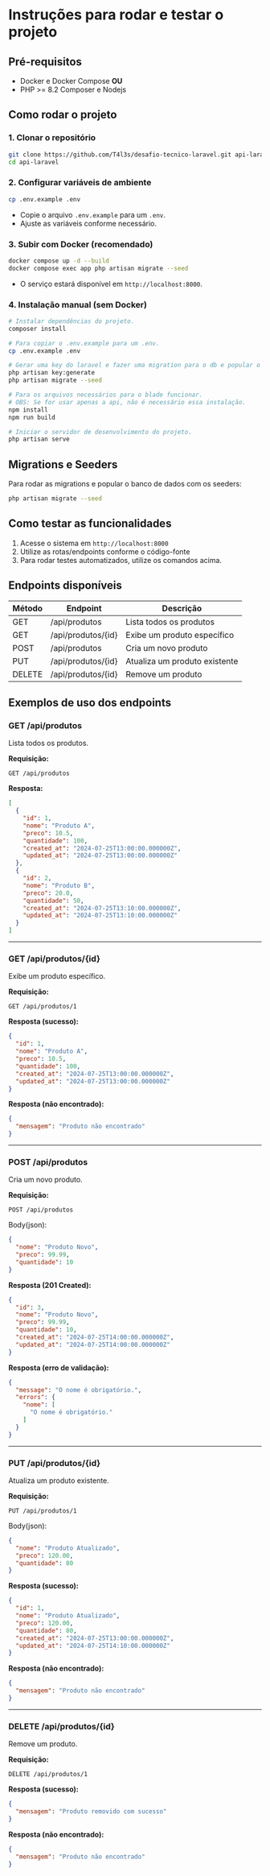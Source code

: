 # Instruções para rodar e testar o projeto

## Pré-requisitos

- Docker e Docker Compose **OU**
- PHP >= 8.2 Composer e Nodejs

## Como rodar o projeto

### 1. Clonar o repositório
```bash
git clone https://github.com/T4l3s/desafio-tecnico-laravel.git api-laravel
cd api-laravel
```

### 2. Configurar variáveis de ambiente

```bash
cp .env.example .env
```

- Copie o arquivo `.env.example` para um `.env`.
- Ajuste as variáveis conforme necessário.

### 3. Subir com Docker (recomendado)
```bash
docker compose up -d --build
docker compose exec app php artisan migrate --seed
```
- O serviço estará disponível em `http://localhost:8000`.

### 4. Instalação manual (sem Docker)
```bash
# Instalar dependências do projeto.
composer install

# Para copiar o .env.example para um .env.
cp .env.example .env

# Gerar uma key do laravel e fazer uma migration para o db e popular o mesmo.
php artisan key:generate
php artisan migrate --seed

# Para os arquivos necessários para o blade funcionar.
# OBS: Se for usar apenas a api, não é necessário essa instalação.
npm install
npm run build

# Iniciar o servidor de desenvolvimento do projeto.
php artisan serve
```

## Migrations e Seeders

Para rodar as migrations e popular o banco de dados com os seeders:
```bash
php artisan migrate --seed
```

## Como testar as funcionalidades

1. Acesse o sistema em `http://localhost:8000`
2. Utilize as rotas/endpoints conforme o código-fonte
3. Para rodar testes automatizados, utilize os comandos acima.


## Endpoints disponíveis

| Método  | Endpoint                | Descrição                              |
|---------|-------------------------|----------------------------------------|
| GET     | /api/produtos           | Lista todos os produtos                |
| GET     | /api/produtos/{id}      | Exibe um produto específico            |
| POST    | /api/produtos           | Cria um novo produto                   |
| PUT     | /api/produtos/{id}      | Atualiza um produto existente          |
| DELETE  | /api/produtos/{id}      | Remove um produto                      |


## Exemplos de uso dos endpoints

### GET /api/produtos
Lista todos os produtos.

**Requisição:**
```http
GET /api/produtos
```

**Resposta:**
```json
[
  {
    "id": 1,
    "nome": "Produto A",
    "preco": 10.5,
    "quantidade": 100,
    "created_at": "2024-07-25T13:00:00.000000Z",
    "updated_at": "2024-07-25T13:00:00.000000Z"
  },
  {
    "id": 2,
    "nome": "Produto B",
    "preco": 20.0,
    "quantidade": 50,
    "created_at": "2024-07-25T13:10:00.000000Z",
    "updated_at": "2024-07-25T13:10:00.000000Z"
  }
]
```

---

### GET /api/produtos/{id}
Exibe um produto específico.

**Requisição:**
```http
GET /api/produtos/1
```

**Resposta (sucesso):**
```json
{
  "id": 1,
  "nome": "Produto A",
  "preco": 10.5,
  "quantidade": 100,
  "created_at": "2024-07-25T13:00:00.000000Z",
  "updated_at": "2024-07-25T13:00:00.000000Z"
}
```
**Resposta (não encontrado):**
```json
{
  "mensagem": "Produto não encontrado"
}
```

---

### POST /api/produtos
Cria um novo produto.

**Requisição:**
```http
POST /api/produtos
```

Body(json):
```json
{
  "nome": "Produto Novo",
  "preco": 99.99,
  "quantidade": 10
}
```

**Resposta (201 Created):**
```json
{
  "id": 3,
  "nome": "Produto Novo",
  "preco": 99.99,
  "quantidade": 10,
  "created_at": "2024-07-25T14:00:00.000000Z",
  "updated_at": "2024-07-25T14:00:00.000000Z"
}
```
**Resposta (erro de validação):**
```json
{
  "message": "O nome é obrigatório.",
  "errors": {
    "nome": [
      "O nome é obrigatório."
    ]
  }
}
```

---

### PUT /api/produtos/{id}
Atualiza um produto existente.

**Requisição:**
```http
PUT /api/produtos/1
```

Body(json):
```json
{
  "nome": "Produto Atualizado",
  "preco": 120.00,
  "quantidade": 80
}
```
**Resposta (sucesso):**
```json
{
  "id": 1,
  "nome": "Produto Atualizado",
  "preco": 120.00,
  "quantidade": 80,
  "created_at": "2024-07-25T13:00:00.000000Z",
  "updated_at": "2024-07-25T14:10:00.000000Z"
}
```
**Resposta (não encontrado):**
```json
{
  "mensagem": "Produto não encontrado"
}
```

---

### DELETE /api/produtos/{id}
Remove um produto.

**Requisição:**
```http
DELETE /api/produtos/1
```
**Resposta (sucesso):**
```json
{
  "mensagem": "Produto removido com sucesso"
}
```
**Resposta (não encontrado):**
```json
{
  "mensagem": "Produto não encontrado"
}
```

